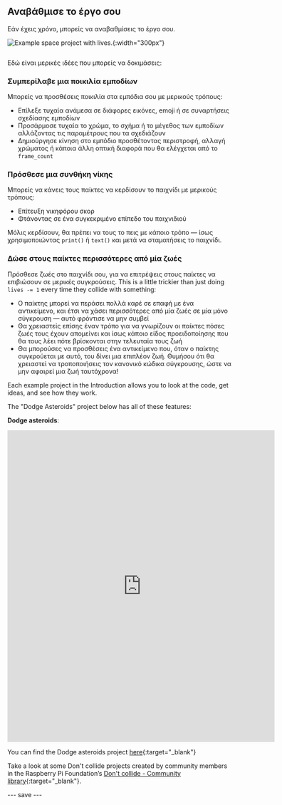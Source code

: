 ## Αναβάθμισε το έργο σου

<div style="display: flex; flex-wrap: wrap">
<div style="flex-basis: 200px; flex-grow: 1; margin-right: 15px;">
Εάν έχεις χρόνο, μπορείς να αναβαθμίσεις το έργο σου.
</div>
<div>

![Example space project with lives.](images/example1.png){:width="300px"}

</div>
</div>

Εδώ είναι μερικές ιδέες που μπορείς να δοκιμάσεις:

### Συμπερίλαβε μια ποικιλία εμποδίων
Μπορείς να προσθέσεις ποικιλία στα εμπόδια σου με μερικούς τρόπους:
 - Επίλεξε τυχαία ανάμεσα σε διάφορες εικόνες, emoji ή σε συναρτήσεις σχεδίασης εμποδίων
 - Προσάρμοσε τυχαία το χρώμα, το σχήμα ή το μέγεθος των εμποδίων αλλάζοντας τις παραμέτρους που τα σχεδιάζουν
 - Δημιούργησε κίνηση στο εμπόδιο προσθέτοντας περιστροφή, αλλαγή χρώματος ή κάποια άλλη οπτική διαφορά που θα ελέγχεται από το `frame_count`

### Πρόσθεσε μια συνθήκη νίκης
Μπορείς να κάνεις τους παίκτες να κερδίσουν το παιχνίδι με μερικούς τρόπους:
 - Επίτευξη νικηφόρου σκορ
 - Φτάνοντας σε ένα συγκεκριμένο επίπεδο του παιχνιδιού

Μόλις κερδίσουν, θα πρέπει να τους το πεις με κάποιο τρόπο — ίσως χρησιμοποιώντας `print()` ή `text()` και μετά να σταματήσεις το παιχνίδι.

### Δώσε στους παίκτες περισσότερες από μία ζωές
Πρόσθεσε ζωές στο παιχνίδι σου, για να επιτρέψεις στους παίκτες να επιβιώσουν σε μερικές συγκρούσεις. This is a little trickier than just doing `lives -= 1` every time they collide with something:
 - Ο παίκτης μπορεί να περάσει πολλά καρέ σε επαφή με ένα αντικείμενο, και έτσι να χάσει περισσότερες από μία ζωές σε μία μόνο σύγκρουση — αυτό φρόντισε να μην συμβεί
 - Θα χρειαστείς επίσης έναν τρόπο για να γνωρίζουν οι παίκτες πόσες ζωές τους έχουν απομείνει και ίσως κάποιο είδος προειδοποίησης που θα τους λέει πότε βρίσκονται στην τελευταία τους ζωή
 - Θα μπορούσες να προσθέσεις ένα αντικείμενο που, όταν ο παίκτης συγκρούεται με αυτό, του δίνει μια επιπλέον ζωή. Θυμήσου ότι θα χρειαστεί να τροποποιήσεις τον κανονικό κώδικα σύγκρουσης, ώστε να μην αφαιρεί μια ζωή ταυτόχρονα!

Each example project in the Introduction allows you to look at the code, get ideas, and see how they work.

The "Dodge Asteroids" project below has all of these features:

**Dodge asteroids**:
<iframe src="https://editor.raspberrypi.org/en/embed/viewer/dodge-asteroids-example" width="600" height="700" frameborder="0" marginwidth="0" marginheight="0" allowfullscreen>
</iframe>

You can find the Dodge asteroids project [here](https://editor.raspberrypi.org/en/projects/dodge-asteroids-example){:target="_blank"}

Take a look at some Don't collide projects created by community members in the Raspberry Pi Foundation’s [Don't collide - Community library](https://wke.lt/w/s/KobNfx){:target="_blank"}.

--- save ---
